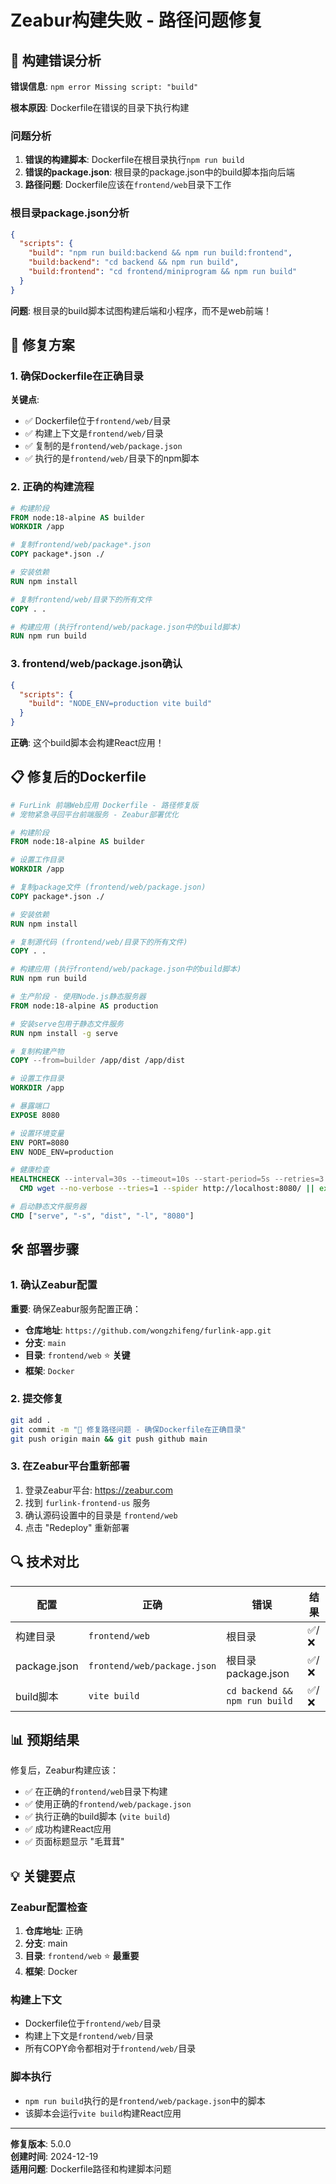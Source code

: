 # Zeabur构建失败 - 路径问题修复

## 🚨 构建错误分析

**错误信息**: `npm error Missing script: "build"`

**根本原因**: Dockerfile在错误的目录下执行构建

### 问题分析

1. **错误的构建脚本**: Dockerfile在根目录执行`npm run build`
2. **错误的package.json**: 根目录的package.json中的build脚本指向后端
3. **路径问题**: Dockerfile应该在`frontend/web`目录下工作

### 根目录package.json分析

```json
{
  "scripts": {
    "build": "npm run build:backend && npm run build:frontend",
    "build:backend": "cd backend && npm run build",
    "build:frontend": "cd frontend/miniprogram && npm run build"
  }
}
```

**问题**: 根目录的build脚本试图构建后端和小程序，而不是web前端！

## 🔧 修复方案

### 1. 确保Dockerfile在正确目录

**关键点**:
- ✅ Dockerfile位于`frontend/web/`目录
- ✅ 构建上下文是`frontend/web/`目录
- ✅ 复制的是`frontend/web/package.json`
- ✅ 执行的是`frontend/web/`目录下的npm脚本

### 2. 正确的构建流程

```dockerfile
# 构建阶段
FROM node:18-alpine AS builder
WORKDIR /app

# 复制frontend/web/package*.json
COPY package*.json ./

# 安装依赖
RUN npm install

# 复制frontend/web/目录下的所有文件
COPY . .

# 构建应用 (执行frontend/web/package.json中的build脚本)
RUN npm run build
```

### 3. frontend/web/package.json确认

```json
{
  "scripts": {
    "build": "NODE_ENV=production vite build"
  }
}
```

**正确**: 这个build脚本会构建React应用！

## 📋 修复后的Dockerfile

```dockerfile
# FurLink 前端Web应用 Dockerfile - 路径修复版
# 宠物紧急寻回平台前端服务 - Zeabur部署优化

# 构建阶段
FROM node:18-alpine AS builder

# 设置工作目录
WORKDIR /app

# 复制package文件 (frontend/web/package.json)
COPY package*.json ./

# 安装依赖
RUN npm install

# 复制源代码 (frontend/web/目录下的所有文件)
COPY . .

# 构建应用 (执行frontend/web/package.json中的build脚本)
RUN npm run build

# 生产阶段 - 使用Node.js静态服务器
FROM node:18-alpine AS production

# 安装serve包用于静态文件服务
RUN npm install -g serve

# 复制构建产物
COPY --from=builder /app/dist /app/dist

# 设置工作目录
WORKDIR /app

# 暴露端口
EXPOSE 8080

# 设置环境变量
ENV PORT=8080
ENV NODE_ENV=production

# 健康检查
HEALTHCHECK --interval=30s --timeout=10s --start-period=5s --retries=3 \
  CMD wget --no-verbose --tries=1 --spider http://localhost:8080/ || exit 1

# 启动静态文件服务器
CMD ["serve", "-s", "dist", "-l", "8080"]
```

## 🛠️ 部署步骤

### 1. 确认Zeabur配置

**重要**: 确保Zeabur服务配置正确：
- **仓库地址**: `https://github.com/wongzhifeng/furlink-app.git`
- **分支**: `main`
- **目录**: `frontend/web` ⭐ **关键**
- **框架**: `Docker`

### 2. 提交修复
```bash
git add .
git commit -m "🔧 修复路径问题 - 确保Dockerfile在正确目录"
git push origin main && git push github main
```

### 3. 在Zeabur平台重新部署
1. 登录Zeabur平台: https://zeabur.com
2. 找到 `furlink-frontend-us` 服务
3. 确认源码设置中的目录是 `frontend/web`
4. 点击 "Redeploy" 重新部署

## 🔍 技术对比

| 配置 | 正确 | 错误 | 结果 |
|------|------|------|------|
| 构建目录 | `frontend/web` | 根目录 | ✅/❌ |
| package.json | `frontend/web/package.json` | 根目录package.json | ✅/❌ |
| build脚本 | `vite build` | `cd backend && npm run build` | ✅/❌ |

## 📊 预期结果

修复后，Zeabur构建应该：
- ✅ 在正确的`frontend/web`目录下构建
- ✅ 使用正确的`frontend/web/package.json`
- ✅ 执行正确的build脚本 (`vite build`)
- ✅ 成功构建React应用
- ✅ 页面标题显示 "毛茸茸"

## 💡 关键要点

### Zeabur配置检查
1. **仓库地址**: 正确
2. **分支**: main
3. **目录**: `frontend/web` ⭐ **最重要**
4. **框架**: Docker

### 构建上下文
- Dockerfile位于`frontend/web/`目录
- 构建上下文是`frontend/web/`目录
- 所有COPY命令都相对于`frontend/web/`目录

### 脚本执行
- `npm run build`执行的是`frontend/web/package.json`中的脚本
- 该脚本会运行`vite build`构建React应用

---

**修复版本**: 5.0.0  
**创建时间**: 2024-12-19  
**适用问题**: Dockerfile路径和构建脚本问题
